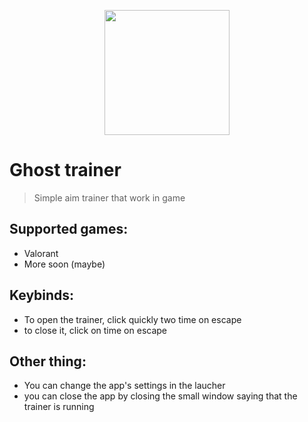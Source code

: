 <p align="center">
  <img height="200" src="https://github.com/tbvns/GhostTrainer/assets/69420062/f5d820bb-8116-46f0-b553-8712275567d0">
</p>

# Ghost trainer

> Simple aim trainer that work in game
## Supported games:
- Valorant
- More soon (maybe)

## Keybinds:
- To open the trainer, click quickly two time on escape
- to close it, click on time on escape

## Other thing:
- You can change the app's settings in the laucher
- you can close the app by closing the small window saying that the trainer is running
